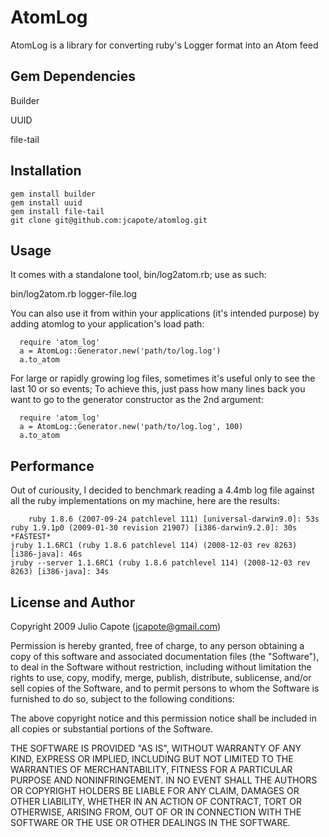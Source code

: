 # AtomLog

AtomLog is a library for converting ruby's Logger format into an Atom feed

## Gem Dependencies

   Builder

   UUID

   file-tail   

## Installation

	gem install builder
	gem install uuid
	gem install file-tail
	git clone git@github.com:jcapote/atomlog.git

## Usage

It comes with a standalone tool, bin/log2atom.rb; use as such:

   bin/log2atom.rb logger-file.log

You can also use it from within your applications (it's intended purpose) by adding atomlog
to your application's load path:

      require 'atom_log'
      a = AtomLog::Generator.new('path/to/log.log')
      a.to_atom

For large or rapidly growing log files, sometimes it's useful only to see the last 10 or so events; To achieve this, just pass how many lines back you want to go to the generator constructor as the 2nd argument:

      require 'atom_log'
      a = AtomLog::Generator.new('path/to/log.log', 100)
      a.to_atom


## Performance

Out of curiousity, I decided to benchmark reading a 4.4mb log file against all the ruby implementations on my machine, here are the results:

       	ruby 1.8.6 (2007-09-24 patchlevel 111) [universal-darwin9.0]: 53s
	ruby 1.9.1p0 (2009-01-30 revision 21907) [i386-darwin9.2.0]: 30s *FASTEST*
	jruby 1.1.6RC1 (ruby 1.8.6 patchlevel 114) (2008-12-03 rev 8263) [i386-java]: 46s
	jruby --server 1.1.6RC1 (ruby 1.8.6 patchlevel 114) (2008-12-03 rev 8263) [i386-java]: 34s   
	

## License and Author

Copyright 2009 Julio Capote (jcapote@gmail.com)

Permission is hereby granted, free of charge, to any person obtaining
a copy of this software and associated documentation files (the
"Software"), to deal in the Software without restriction, including
without limitation the rights to use, copy, modify, merge, publish,
distribute, sublicense, and/or sell copies of the Software, and to
permit persons to whom the Software is furnished to do so, subject to
the following conditions:

The above copyright notice and this permission notice shall be
included in all copies or substantial portions of the Software.

THE SOFTWARE IS PROVIDED "AS IS", WITHOUT WARRANTY OF ANY KIND,
EXPRESS OR IMPLIED, INCLUDING BUT NOT LIMITED TO THE WARRANTIES OF
MERCHANTABILITY, FITNESS FOR A PARTICULAR PURPOSE AND
NONINFRINGEMENT. IN NO EVENT SHALL THE AUTHORS OR COPYRIGHT HOLDERS BE
LIABLE FOR ANY CLAIM, DAMAGES OR OTHER LIABILITY, WHETHER IN AN ACTION
OF CONTRACT, TORT OR OTHERWISE, ARISING FROM, OUT OF OR IN CONNECTION
WITH THE SOFTWARE OR THE USE OR OTHER DEALINGS IN THE SOFTWARE.
